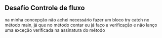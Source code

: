 ## Desafio Controle de fluxo
na minha concepção não achei necessário fazer um bloco try catch no método main, já que no método contar eu já faço a verificação e não lanço uma exceção verificada na assinatura do método 
